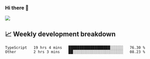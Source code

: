 ### Hi there 👋
<img align="center" src="https://github-readme-stats.vercel.app/api?username=Tumao727&show_icons=true&hide_title=true&theme=dracula" />


## 📈 Weekly development breakdown
<!--START_SECTION:waka-->

```text
TypeScript   19 hrs 4 mins   ███████████████████░░░░░░   76.30 %
Other        2 hrs 3 mins    ██░░░░░░░░░░░░░░░░░░░░░░░   08.23 %
```

<!--END_SECTION:waka-->